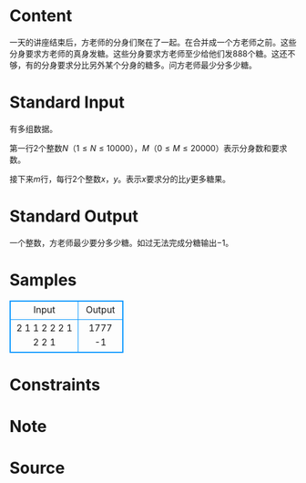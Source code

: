 
# Content

一天的讲座结束后，方老师的分身们聚在了一起。在合并成一个方老师之前。这些分身要求方老师的真身发糖。这些分身要求方老师至少给他们发$888$个糖。这还不够，有的分身要求分比另外某个分身的糖多。问方老师最少分多少糖。

# Standard Input

有多组数据。

第一行$2$个整数$N$（$1\leq N\leq 10000$），$M$（$0\leq M\leq 20000$）表示分身数和要求数。

接下来$m$行，每行$2$个整数$x$，$y$。表示$x$要求分的比$y$更多糖果。

# Standard Output

一个整数，方老师最少要分多少糖。如过无法完成分糖输出$-1$。

# Samples

<style>
        table,table tr th, table tr td { border:1px solid #0094ff; }
        table { width: 200px; min-height: 25px; line-height: 25px; text-align: center; border-collapse: collapse;}   
    </style>
<table>
	<tr>
		<td>Input</td>
		<td>Output</td>
	</tr>
<tr><td>2 1
1 2
2 2
1 2
2 1</td><td>1777
-1</td></tr></table>


# Constraints



# Note



# Source


